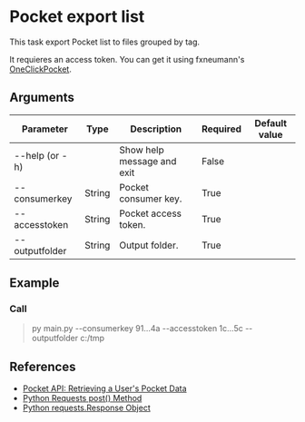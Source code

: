 # Pocket export list

This task export Pocket list to files grouped by tag.

It requieres an access token. You can get it using fxneumann's [OneClickPocket](http://reader.fxneumann.de/plugins/oneclickpocket/auth.php).

## Arguments

| Parameter        | Type   | Description                | Required | Default value |
|------------------|--------|----------------------------|----------|---------------|
| --help (or   -h) |        | Show help message and exit | False    |               |
| --consumerkey    | String | Pocket consumer key.       | True     |               |
| --accesstoken    | String | Pocket access token.       | True     |               |
| --outputfolder   | String | Output folder.             | True     |               |

## Example

### Call

>py main.py --consumerkey 91...4a --accesstoken 1c...5c --outputfolder c:/tmp

## References

- [Pocket API: Retrieving a User's Pocket Data](https://getpocket.com/developer/docs/v3/retrieve)
- [Python Requests post() Method](https://www.w3schools.com/python/ref_requests_post.asp)
- [Python requests.Response Object](https://www.w3schools.com/python/ref_requests_response.asp)